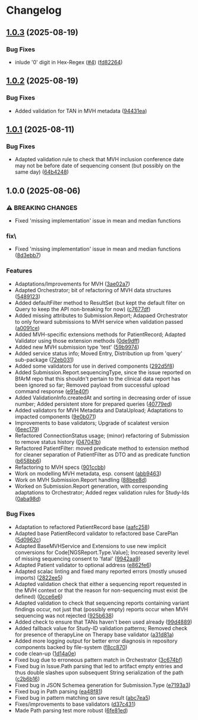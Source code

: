 # Changelog

## [1.0.3](https://github.com/dnpm-dip/service-base/compare/v1.0.2...v1.0.3) (2025-08-19)


### Bug Fixes

* inlude '0' digit in Hex-Regex ([#4](https://github.com/dnpm-dip/service-base/issues/4)) ([fd82264](https://github.com/dnpm-dip/service-base/commit/fd82264602bff5e5aae0db42596eec53f67b36d8))

## [1.0.2](https://github.com/dnpm-dip/service-base/compare/v1.0.1...v1.0.2) (2025-08-19)


### Bug Fixes

* Added validation for TAN in MVH metadata ([94431ea](https://github.com/dnpm-dip/service-base/commit/94431ea3b76a5e6deaadeb4f398b7ba5db60fe9e))

## [1.0.1](https://github.com/dnpm-dip/service-base/compare/v1.0.0...v1.0.1) (2025-08-11)


### Bug Fixes

* Adapted validation rule to check that MVH inclusion conference date may not be before date of sequencing consent (but possibly on the same day) ([64b4248](https://github.com/dnpm-dip/service-base/commit/64b4248c927e8cb27c4420002bea81aa4f523ba4))

## 1.0.0 (2025-08-06)


### ⚠ BREAKING CHANGES

* Fixed 'missing implementation' issue in mean and median functions

### fix\

* Fixed 'missing implementation' issue in mean and median functions ([8d3ebb7](https://github.com/dnpm-dip/service-base/commit/8d3ebb75c447456729bbad4a59c07c783c02f9ec))


### Features

* Adaptations/Improvements for MVH ([3ae02a7](https://github.com/dnpm-dip/service-base/commit/3ae02a7caa0f91da988142b86864a8e363e93498))
* Adapted Orchestrator; bit of refactoring of MVH data structures ([5489123](https://github.com/dnpm-dip/service-base/commit/5489123047daf355bb24d6bd4435e5662be0eb62))
* Added defaultFilter method to ResultSet (but kept the default filter on Query to keep the API non-breaking for now) ([c7677df](https://github.com/dnpm-dip/service-base/commit/c7677dfe59a05b0ba9991beadd2ef4395f304f1f))
* Added missing attributes to Submission.Report; Adapaed Orchestrator to only forward submissions to MVH service when validation passed ([a0091ce](https://github.com/dnpm-dip/service-base/commit/a0091ce844daf632e27e3539c08058b56f29bc90))
* Added MVH-specific extensions methods for PatientRecord; Adapted Validator using those extension methods ([0de9dff](https://github.com/dnpm-dip/service-base/commit/0de9dffd8559a01056a80d9d1aad3b7cb261770b))
* Added new MVH submission type 'test' ([59b9974](https://github.com/dnpm-dip/service-base/commit/59b9974a4e5c782b0117bc1c844266e7345a7752))
* Added service status info; Moved Entry, Distribution up from 'query' sub-package ([72eb031](https://github.com/dnpm-dip/service-base/commit/72eb03151e201cb2083999906c1c4cf6ac54b782))
* Added some validators for use in derived components ([292d5f8](https://github.com/dnpm-dip/service-base/commit/292d5f8b5ed05edc2dad6fd4706f2121572cc588))
* Added Submission.Report.sequencingType, since the issue reported on BfArM repo that this shouldn't pertain to the clinical data report has been ignored so far; Removed payload from successful upload command response ([e91e40f](https://github.com/dnpm-dip/service-base/commit/e91e40f3c087250ae282d790b737fafff865825b))
* Added ValidationInfo.createdAt and sorting in decreasing order of issue number; Added persistent store for prepared queries ([40779ed](https://github.com/dnpm-dip/service-base/commit/40779ed08b576cd00970b0ee296d1e4083be5013))
* Added validators for MVH Metadata and DataUpload; Adaptations to impacted components ([9e0b071](https://github.com/dnpm-dip/service-base/commit/9e0b071d6de156a8e41544481763bccf27e46482))
* Improvements to base validators; Upgrade of scalatest version ([6eec179](https://github.com/dnpm-dip/service-base/commit/6eec1791547a36b721f69456d347fddd33023e9a))
* Refactored ConnectionStatus usage; (minor) refactoring of Submission to remove status history ([047041b](https://github.com/dnpm-dip/service-base/commit/047041b8269e0cefa3c5241126eed9b67aa52b45))
* Refactored PatientFilter: moved predicate method to extension method for cleaner separation of PatientFilter as DTO and as predicate function ([b658bb6](https://github.com/dnpm-dip/service-base/commit/b658bb6042a21e4b38ea044417b3d5f46ab60b43))
* Refactoring to MVH specs ([901ccbb](https://github.com/dnpm-dip/service-base/commit/901ccbbd955908bf5af3ff8751f16a6c08380f14))
* Work on modelling MVH metadata, esp. consent ([abb9463](https://github.com/dnpm-dip/service-base/commit/abb94630b0f29130005a0d17c41770bdffe4a245))
* Work on MVH Submission.Report handling ([88bee8d](https://github.com/dnpm-dip/service-base/commit/88bee8d70943a2a1b4478fddfd8d0be4b18791a3))
* Worked on Submission.Report generation, with corresponding adaptations to Orchestrator; Added regex validation rules for Study-Ids ([0aba98d](https://github.com/dnpm-dip/service-base/commit/0aba98dee0d32a3de7b6cbf8e0b8b8a32bc0a2b6))


### Bug Fixes

* Adaptation to refactored PatientRecord base ([aafc258](https://github.com/dnpm-dip/service-base/commit/aafc258f3c8127e2596603a347114bb10d01afb4))
* Adapted base PatientRecord validator to refactored base CarePlan ([5d0962c](https://github.com/dnpm-dip/service-base/commit/5d0962c7a23dc375e9f6f510696d9db82649efcb))
* Adapted BaseMVHService and Extensions to use new implicit conversions for Code[NGSReport.Type.Value]; Increased severity level of missing sequencing consent to 'fatal' ([9942aa9](https://github.com/dnpm-dip/service-base/commit/9942aa9c1a9300f67af258a2d8c1ad5aa699ea83))
* Adapted Patient validator to optional address ([e862fe6](https://github.com/dnpm-dip/service-base/commit/e862fe64790ffe55e15365b9c32d73d935d2e774))
* Adapted scalac linting and fixed many reported errors (mostly unused imports) ([2822ee5](https://github.com/dnpm-dip/service-base/commit/2822ee578d0f1e58fedd3aae05c1724d149a334b))
* Adapted validation check that either a sequencing report requested in the MVH context or that the reason for non-sequencing must exist (be defined) ([0cce6e6](https://github.com/dnpm-dip/service-base/commit/0cce6e6b6484e720868959114a54454aa20b8046))
* Adapted validation to check that sequencing reports containing variant findings occur, not just that (possibly empty) reports occur when MVH sequencing was not rejected ([925b638](https://github.com/dnpm-dip/service-base/commit/925b638cfc80efb445404ee3e18b986ff396bb3f))
* Added check to ensure that TANs haven't been used already ([99d4889](https://github.com/dnpm-dip/service-base/commit/99d4889f1dd001102022ef3fbe39725c5b8a92c8))
* Added fallback value for Study-ID validation patterns; Removed check for presence of therapyLine on Therapy base validator ([a31d81a](https://github.com/dnpm-dip/service-base/commit/a31d81addfed001b1ced7e4480fa3d543eb0d736))
* Added more logging output for better error diagnosis in repository components backed by file-system ([f8cc870](https://github.com/dnpm-dip/service-base/commit/f8cc87043642b4143ca07e122e8b9772b86016e0))
* code clean-up ([1d14a0e](https://github.com/dnpm-dip/service-base/commit/1d14a0ec83a3577d017dd5922a4c9a493f627b71))
* Fixed bug due to erroneous pattern match in Orchestrator ([3c674bf](https://github.com/dnpm-dip/service-base/commit/3c674bffc6b4f1864bfe27a9a042b06f00286757))
* Fixed bug in Issue.Path parsing that led to artifact empty entries and thus double slashes upon subsequent String serialization of the path ([c2b6b16](https://github.com/dnpm-dip/service-base/commit/c2b6b16496d439290dfdcd43b69e811cba6e8754))
* Fixed bug in JSON Schemea generation for Submission.Type ([e7193a3](https://github.com/dnpm-dip/service-base/commit/e7193a3635a15204c6edefff24e40ebb1f59c933))
* Fixed bug in Path parsing ([ea48f81](https://github.com/dnpm-dip/service-base/commit/ea48f815735c495abe55bec573a8553c863c2639))
* Fixed bug in pattern matching on save result ([abc7ea5](https://github.com/dnpm-dip/service-base/commit/abc7ea5a077b92066d668b7059e5a3bc163138c2))
* Fixes/improvements to base validators ([d37c431](https://github.com/dnpm-dip/service-base/commit/d37c4316fb701e0faa3ea0a244ae6ce535edd415))
* Made Path parsing test more robust ([6fe81ed](https://github.com/dnpm-dip/service-base/commit/6fe81ed5117b377a702c9abdd01452c112fa9643))
